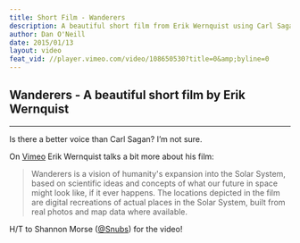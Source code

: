 ```yaml
---
title: Short Film - Wanderers
description: A beautiful short film from Erik Wernquist using Carl Sagan’s amazing words and voice.
author: Dan O'Neill
date: 2015/01/13
layout: video
feat_vid: //player.vimeo.com/video/108650530?title=0&amp;byline=0
---
```


## Wanderers - A beautiful short film by Erik Wernquist
***

Is there a better voice than Carl Sagan? I’m not sure.

On [Vimeo](https://vimeo.com/108650530) Erik Wernquist talks a bit more about his film:

> Wanderers is a vision of humanity's expansion into the Solar System, based on scientific ideas and concepts of what our future in space might look like, if it ever happens. The locations depicted in the film are digital recreations of actual places in the Solar System, built from real photos and map data where available.

H/T to Shannon Morse ([@Snubs](https://twitter.com/Snubs)) for the video!